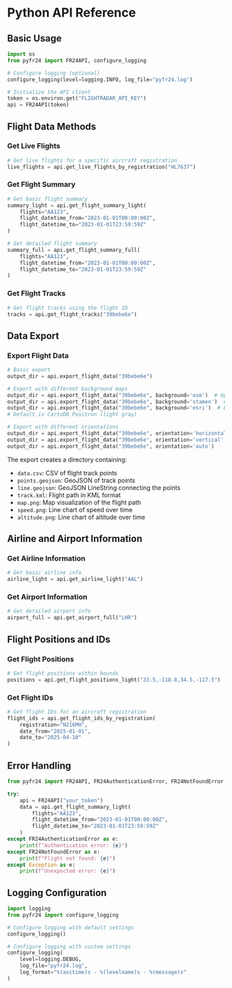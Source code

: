 # Python API Reference

## Basic Usage

```python
import os
from pyfr24 import FR24API, configure_logging

# Configure logging (optional)
configure_logging(level=logging.INFO, log_file="pyfr24.log")

# Initialize the API client
token = os.environ.get("FLIGHTRADAR_API_KEY")
api = FR24API(token)
```

## Flight Data Methods

### Get Live Flights

```python
# Get live flights for a specific aircraft registration
live_flights = api.get_live_flights_by_registration("HL7637")
```

### Get Flight Summary

```python
# Get basic flight summary
summary_light = api.get_flight_summary_light(
    flights="AA123",
    flight_datetime_from="2023-01-01T00:00:00Z",
    flight_datetime_to="2023-01-01T23:59:59Z"
)

# Get detailed flight summary
summary_full = api.get_flight_summary_full(
    flights="AA123",
    flight_datetime_from="2023-01-01T00:00:00Z",
    flight_datetime_to="2023-01-01T23:59:59Z"
)
```

### Get Flight Tracks

```python
# Get flight tracks using the flight ID
tracks = api.get_flight_tracks("39bebe6e")
```

## Data Export

### Export Flight Data

```python
# Basic export
output_dir = api.export_flight_data("39bebe6e")

# Export with different background maps
output_dir = api.export_flight_data("39bebe6e", background='osm')  # OpenStreetMap
output_dir = api.export_flight_data("39bebe6e", background='stamen')  # Stamen Terrain
output_dir = api.export_flight_data("39bebe6e", background='esri')  # ESRI World TopoMap
# Default is CartoDB Positron (light gray)

# Export with different orientations
output_dir = api.export_flight_data("39bebe6e", orientation='horizontal')  # 16:9
output_dir = api.export_flight_data("39bebe6e", orientation='vertical')    # 9:16
output_dir = api.export_flight_data("39bebe6e", orientation='auto')       # Auto-detect
```

The export creates a directory containing:
- `data.csv`: CSV of flight track points
- `points.geojson`: GeoJSON of track points
- `line.geojson`: GeoJSON LineString connecting the points
- `track.kml`: Flight path in KML format
- `map.png`: Map visualization of the flight path
- `speed.png`: Line chart of speed over time
- `altitude.png`: Line chart of altitude over time

## Airline and Airport Information

### Get Airline Information

```python
# Get basic airline info
airline_light = api.get_airline_light("AAL")
```

### Get Airport Information

```python
# Get detailed airport info
airport_full = api.get_airport_full("LHR")
```

## Flight Positions and IDs

### Get Flight Positions

```python
# Get flight positions within bounds
positions = api.get_flight_positions_light("33.5,-118.8,34.5,-117.5")
```

### Get Flight IDs

```python
# Get flight IDs for an aircraft registration
flight_ids = api.get_flight_ids_by_registration(
    registration="N216MH",
    date_from="2025-01-01",
    date_to="2025-04-10"
)
```

## Error Handling

```python
from pyfr24 import FR24API, FR24AuthenticationError, FR24NotFoundError

try:
    api = FR24API("your_token")
    data = api.get_flight_summary_light(
        flights="AA123",
        flight_datetime_from="2023-01-01T00:00:00Z",
        flight_datetime_to="2023-01-01T23:59:59Z"
    )
except FR24AuthenticationError as e:
    print(f"Authentication error: {e}")
except FR24NotFoundError as e:
    print(f"Flight not found: {e}")
except Exception as e:
    print(f"Unexpected error: {e}")
```

## Logging Configuration

```python
import logging
from pyfr24 import configure_logging

# Configure logging with default settings
configure_logging()

# Configure logging with custom settings
configure_logging(
    level=logging.DEBUG,
    log_file="pyfr24.log",
    log_format="%(asctime)s - %(levelname)s - %(message)s"
)
``` 
